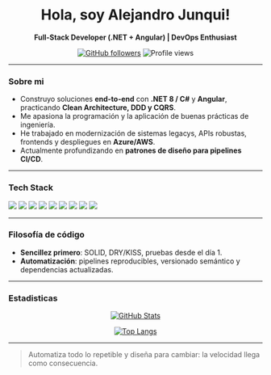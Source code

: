 <!--
**ajunquit/ajunquit** is a ✨ _special_ ✨ repository because its `README.md` (this file) appears on your GitHub profile.

Here are some ideas to get you started:

- 🔭 I’m currently working on ...
- 🌱 I’m currently learning ...
- 👯 I’m looking to collaborate on ...
- 🤔 I’m looking for help with ...
- 💬 Ask me about ...
- 📫 How to reach me: ...
- 😄 Pronouns: ...
- ⚡ Fun fact: ...
-->
<!-- Banner -->
<div align="center">

# Hola, soy **Alejandro Junqui**!  
**Full-Stack Developer (.NET + Angular) | DevOps Enthusiast**

[![GitHub followers](https://img.shields.io/github/followers/ajunquit?style=flat&label=Followers)](https://github.com/ajunquit)
![Profile views](https://komarev.com/ghpvc/?username=ajunquit&label=Profile%20views&color=0e75b6&style=flat)

</div>

---

### Sobre mi
- Construyo soluciones **end-to-end** con **.NET 8 / C#** y **Angular**, practicando **Clean Architecture, DDD y CQRS**.  
- Me apasiona la programación y la aplicación de buenas prácticas de ingeniería.  
- He trabajado en modernización de sistemas legacys, APIs robustas, frontends y despliegues en **Azure/AWS**.  
- Actualmente profundizando en **patrones de diseño para pipelines CI/CD**.

---

### Tech Stack
<!-- Badges rápidos -->
<p>
  <img src="https://img.shields.io/badge/.NET-8.0-512BD4?logo=dotnet&logoColor=white" />
  <img src="https://img.shields.io/badge/C%23-Programming-239120?logo=csharp&logoColor=white" />
  <img src="https://img.shields.io/badge/Java-Springboot-green?logo=java&logoColor=white" />
  <img src="https://img.shields.io/badge/Angular-Framework-DD0031?logo=angular&logoColor=white" />
  <img src="https://img.shields.io/badge/TypeScript-Lang-3178C6?logo=typescript&logoColor=white" />
  <img src="https://img.shields.io/badge/GitHub%20Actions-CI%2FCD-2088FF?logo=githubactions&logoColor=white" />
  <img src="https://img.shields.io/badge/Docker-Container-2496ED?logo=docker&logoColor=white" />
  <img src="https://img.shields.io/badge/Azure-Cloud-0078D4?logo=microsoftazure&logoColor=white" />
  <img src="https://img.shields.io/badge/AWS-Cloud-232F3E?logo=amazonaws&logoColor=white" />
</p>

---

### Filosofía de código
- **Sencillez primero**: SOLID, DRY/KISS, pruebas desde el día 1.  
- **Automatización**: pipelines reproducibles, versionado semántico y dependencias actualizadas.
---

### Estadisticas
<div align="center">
  
[![GitHub Stats](https://github-readme-stats.vercel.app/api?username=ajunquit&show_icons=true&hide_title=true&include_all_commits=true&count_private=true)](https://github.com/ajunquit)
  
[![Top Langs](https://github-readme-stats.vercel.app/api/top-langs/?username=ajunquit&layout=compact&langs_count=8)](https://github.com/ajunquit)

</div>

---

> Automatiza todo lo repetible y diseña para cambiar: la velocidad llega como consecuencia.
